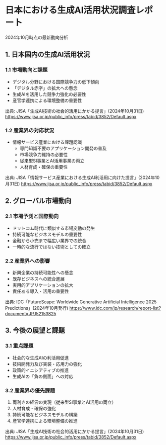 # 日本における生成AI活用状況調査レポート
2024年10月時点の最新動向分析

## 1. 日本国内の生成AI活用状況

### 1.1 市場動向と課題
- デジタル分野における国際競争力の低下傾向
- 「デジタル赤字」の拡大への懸念
- 生成AIを活用した競争力強化の必要性
- 産官学連携による環境整備の重要性

出典: JISA「生成AI技術の社会的活用にかかる提言」(2024年10月31日)
https://www.jisa.or.jp/public_info/press/tabid/3852/Default.aspx

### 1.2 産業界の対応状況
- 情報サービス産業における課題認識
  - 専門知識不要のアプリケーション開発の普及
  - 市場競争力維持の必要性
  - 従来型SI事業とAI活用事業の両立
  - 人材育成・確保の重要性

出典: JISA「情報サービス産業における生成AI利活用に向けた提言」(2024年10月31日)
https://www.jisa.or.jp/public_info/press/tabid/3852/Default.aspx

## 2. グローバル市場動向

### 2.1 市場予測と国際動向
- ドットコム時代に類似する市場変動の発生
- 持続可能なビジネスモデルの重要性
- 金融から小売まで幅広い業界での統合
- 一時的な流行ではない技術としての確立

### 2.2 産業界への影響
- 新興企業の持続可能性への懸念
- 既存ビジネスへの統合進展
- 実用的アプリケーションの拡大
- 責任ある導入・活用の重要性

出典: IDC「FutureScape: Worldwide Generative Artificial Intelligence 2025 Predictions」(2024年10月発行)
https://www.idc.com/jp/research/report-list?document=JPJ52153825

## 3. 今後の展望と課題

### 3.1 重点課題
- 社会的な生成AIの利活用促進
- 技術開発力及び実装・応用力の強化
- 政策的イニシアティブの推進
- 生成AIの「負の側面」への対応

### 3.2 産業界の優先課題
1. 両利きの経営の実現（従来型SI事業とAI活用の両立）
2. 人材育成・確保の強化
3. 持続可能なビジネスモデルの構築
4. 産官学連携による環境整備の推進

出典: JISA「生成AI技術の社会的活用にかかる提言」(2024年10月31日)
https://www.jisa.or.jp/public_info/press/tabid/3852/Default.aspx
